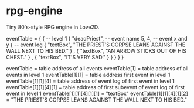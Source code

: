 # rpg-engine
Tiny 80's-style RPG engine in Love2D.



eventTable = {
  { -- level 1
    { "deadPriest", -- event name
      5, 4,        -- event x and y
      {              -- event log
        { "textBox", "THE PRIEST'S CORPSE LEANS AGAINST THE WALL NEXT TO HIS BED." } ,
        { "textBox", "AN ARROW STICKS OUT OF HIS CHEST." } ,
        { "textBox", "IT'S VERY SAD." }
      }
    }
  }
}  

eventTable = table address of all events
eventTable[1] = table address of all events in level 1
eventTable[1][1] = table address first event in level 1
eventTable[1][1][4] = table address of event log of first event in level 1
eventTable[1][1][4][1] = table address of first subevent of event log of first event in level 1
eventTable[1][1][4][1][1] = "textBox"
eventTable[1][1][4][1][2] = "THE PRIEST'S CORPSE LEANS AGAINST THE WALL NEXT TO HIS BED."


